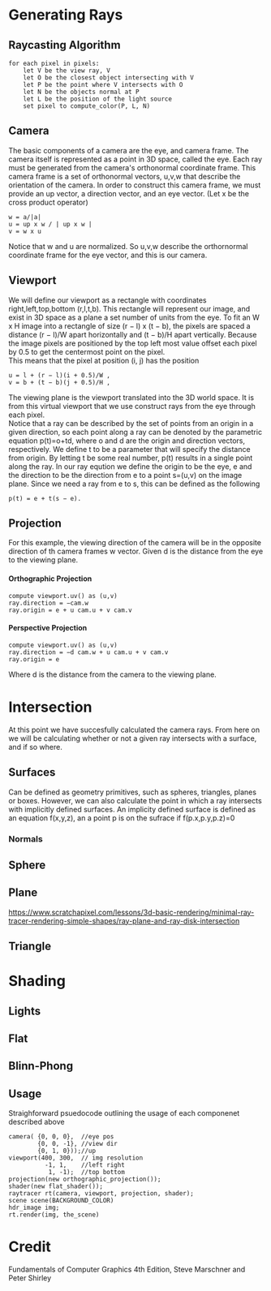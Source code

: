 # Generating Rays

## Raycasting Algorithm

	for each pixel in pixels:
		let V be the view ray, V 
		let O be the closest object intersecting with V
		let P be the point where V intersects with O
		let N be the objects normal at P
		let L be the position of the light source
		set pixel to compute_color(P, L, N)

## Camera

The basic components of a camera are the eye, and camera frame. The camera itself is represented as a point in 3D space, called the eye. Each ray must be generated from the camera's orthonormal coordinate frame. This camera frame is a set of orthonormal vectors, u,v,w that describe the orientation of the camera. In order to construct this camera frame, we must provide an up vector, a direction vector, and an eye vector.
(Let x be the cross product operator)

	w = a/|a| 
	u = up x w / | up x w |  
	v = w x u
	
Notice that w and u are normalized. So u,v,w describe the orthornormal coordinate frame for the eye vector, and this is our camera.   


## Viewport 

We will define our viewport as a rectangle with coordinates right,left,top,bottom (r,l,t,b). This rectangle will represent our image, and exist in 3D space as a plane a set number of units from the eye.
To fit an W x H image into a rectangle of size (r − l) x (t − b), the pixels are
spaced a distance (r − l)/W apart horizontally and (t − b)/H apart vertically.
Because the image pixels are positioned by the top left most value offset each pixel by 0.5 to get the centermost point on the pixel.  
This means that the pixel at position (i, j) has the position 

	u = l + (r − l)(i + 0.5)/W ,
	v = b + (t − b)(j + 0.5)/H ,

The viewing plane is the viewport translated into the 3D world space. It is from this virtual viewport that we use construct rays from the eye through each pixel.  
Notice that a ray can be described by the set of points from an origin in a given direction, so
each point along a ray can be denoted by the parametric equation p(t)=o+td, where o and d are the origin and direction vectors, respectively. We define t to be a parameter that will specify the distance from origin. By letting t be some real number, p(t) results in a single point along the ray. 
In our ray eqution we define the origin to be the eye, e and the direction to be the direction from e to a point s=(u,v) on the image plane. 
Since we need a ray from e to s, this can be defined as the following

	p(t) = e + t(s − e).


## Projection
For this example, the viewing direction of the camera will be in the opposite direction of th camera frames w vector.
Given d is the distance from the eye to the viewing plane. 

#### Orthographic Projection

	compute viewport.uv() as (u,v)
	ray.direction = −cam.w
	ray.origin = e + u cam.u + v cam.v


#### Perspective Projection 

	compute viewport.uv() as (u,v)
	ray.direction = −d cam.w + u cam.u + v cam.v
	ray.origin = e
Where d is the distance from the camera to the viewing plane.

# Intersection
At this point we have succesfully calculated the camera rays. From here on we will be calculating whether or not a given ray intersects with a surface, and if so where.


## Surfaces 
Can be defined as geometry primitives, such as spheres, triangles, planes or boxes. However, we can also calculate the point in which a ray intersects with implicitly defined surfaces. An implicity defined surface is defined as an equation f(x,y,z), an a point p is on the sufrace if f(p.x,p.y,p.z)=0

### Normals

## Sphere 
## Plane

https://www.scratchapixel.com/lessons/3d-basic-rendering/minimal-ray-tracer-rendering-simple-shapes/ray-plane-and-ray-disk-intersection

## Triangle


# Shading

## Lights
## Flat
## Blinn-Phong 


## Usage
Straighforward psuedocode outlining the usage of each componenet described above

	camera(	{0, 0, 0},	//eye pos
			{0, 0, -1},	//view dir
			{0, 1, 0}));//up
	viewport(400, 300,	// img resolution
			  -1, 1,	//left right
			   1, -1);	//top bottom
	projection(new orthographic_projection());
	shader(new flat_shader());
	raytracer rt(camera, viewport, projection, shader);
	scene scene(BACKGROUND_COLOR)
	hdr_image img;
	rt.render(img, the_scene)


# Credit 
Fundamentals of Computer Graphics 4th Edition, Steve Marschner and Peter Shirley
